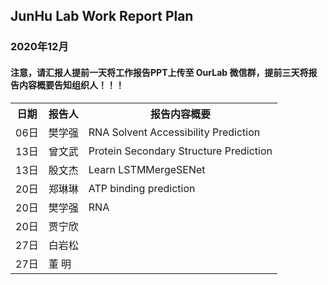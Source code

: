 
## JunHu Lab Work Report Plan

### 2020年12月



#### 注意，请汇报人提前一天将工作报告PPT上传至 OurLab 微信群，提前三天将报告内容概要告知组织人！！！
<html>
<body>

<table>
  <tr>
    <th>日期</th>
    <th>报告人</th>
    <th>报告内容概要</th>    
  </tr>
  <tr>
    <td>06日</td>
    <td>樊学强</td>
    <td>RNA Solvent Accessibility Prediction</td>
  </tr>
  <tr>
    <td>13日</td>
    <td>曾文武</td>
    <td>Protein Secondary Structure Prediction</td>
  </tr>
  <tr>
    <td>13日</td>
    <td>殷文杰</td>
    <td>Learn LSTMMergeSENet</td>
  </tr>
  <tr>
    <td>20日</td>
    <td>郑琳琳</td>
    <td>ATP binding prediction</td>
  </tr>
  <tr>
    <td>20日</td>
    <td>樊学强</td>
    <td>RNA </td>
  </tr>
  <tr>
    <td>20日</td>
    <td>贾宁欣</td>
    <td></td>
  </tr>
  <tr>
    <td>27日</td>
    <td>白岩松</td>
    <td></td>
  </tr>
  <tr>
    <td>27日</td>
    <td>董   明</td>
    <td></td>
  </tr>
  
  
</table>
</body>
</html>

